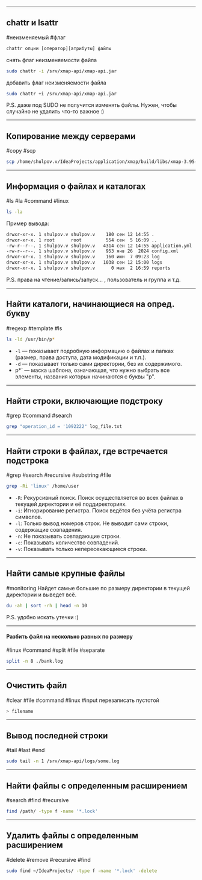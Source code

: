 
---
## chattr и lsattr
#неизменяемый #флаг
```bash
chattr опции [оператор][атрибуты] файлы
```

снять флаг неизменяемости файла
```bash
sudo chattr -i /srv/xmap-api/xmap-api.jar
```

добавить флаг неизменяемости файла
```bash
sudo chattr +i /srv/xmap-api/xmap-api.jar
```

P.S. даже под SUDO не получится изменять файлы. Нужен, чтобы случайно не удалить что-то важное :)

---
## Копирование между серверами
#copy #scp
```bash
scp /home/shulpov.v/IdeaProjects/application/xmap/build/libs/xmap-3.95-SNAPSHOT.jar shulpov.v@50.249.14.205:/home/shulpov.v/xmap.jar
```

---
## Информация о файлах и каталогах
#ls #la #command #linux
```bash
ls -la
```

Пример вывода:
```bash
drwxr-xr-x. 1 shulpov.v shulpov.v    180 сен 12 14:55 .  
drwxr-xr-x. 1 root      root         554 сен  5 16:09 ..  
-rw-r--r--. 1 shulpov.v shulpov.v   4314 сен 12 14:55 application.yml  
-rw-r--r--. 1 shulpov.v shulpov.v    953 янв 26  2024 config.xml  
drwxr-xr-x. 1 shulpov.v shulpov.v    160 июн  7 09:23 log  
drwxr-xr-x. 1 shulpov.v shulpov.v   1038 сен 12 15:00 logs  
drwxr-xr-x. 1 shulpov.v shulpov.v      0 мая  2 16:59 reports
```

P.S. права на чтение/запись/запуск... , пользователь и группа и т.д.

---
## Найти каталоги, начинающиеся на опред. букву
#regexp #template #ls 
```bash
ls -ld /usr/bin/p*
```
- `-l` — показывает подробную информацию о файлах и папках (размер, права доступа, дата модификации и т.п.).
- `-d` — показывает только сами директории, без их содержимого.
- p*` — маска шаблона, означающая, что нужно выбрать все элементы, названия которых начинаются с буквы "p".
---
## Найти строки, включающие подстроку
#grep #command #search

```bash
grep "operation_id = '1092222" log_file.txt
```
---
## Найти строки в файлах, где встречается подстрока
#grep #search #recursive #substring #file

```bash
grep -Ri 'linux' /home/user
```
- `-R`: Рекурсивный поиск. Поиск осуществляется во всех файлах в текущей директории и её поддиректориях.
- `-i`: Игнорирование регистра. Поиск ведётся без учёта регистра символов.
- `-l`: Только вывод номеров строк. Не выводит сами строки, содержащие совпадения.
- `-n`: Не показывать совпадающие строки.
- `-c`: Показывать количество совпадений.
- `-v`: Показывать только непересекающиеся строки.

---
## Найти самые крупные файлы
#monitoring 
Найдет самые большие по размеру директории в текущей директории и выведет всё.
```bash
du -ah | sort -rh | head -n 10
```

P.S. удобно искать утечки :)

----
#### Разбить файл на несколько равных по размеру
#linux #command #split #file #separate
```bash
split -n 8 ./bank.log
```
---
## Очистить файл
#clear #file #command #linux #input
перезаписать пустотой
```bash
> filename
```
---
## Вывод последней строки
#tail #last #end
```bash
sudo tail -n 1 /srv/xmap-api/logs/some.log
```
---
## Найти файлы с определенным расширением
#search #find #recursive 
```bash
find /path/ -type f -name '*.lock'
```
---
## Удалить файлы с определенным расширением
#delete #remove #recursive #find 
```bash
sudo find ~/IdeaProjects/ -type f -name '*.lock' -delete
```
